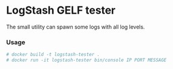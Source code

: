 # LogStash GELF tester

The small utility can spawn some logs with all log levels.

### Usage
```bash
# docker build -t logstash-tester .
# docker run -it logstash-tester bin/console IP PORT MESSAGE
```
